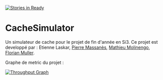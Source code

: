 [![Stories in Ready](https://badge.waffle.io/mathieumoli/CacheSimulator.png?label=ready&title=Ready)](https://waffle.io/mathieumoli/CacheSimulator)
# CacheSimulator
Un simulateur de cache pour le projet de fin d'année en Si3.
Ce projet est developpé par : Etienne Laskar, [Pierre Massanès](https://github.com/PierreMassanes), [Mathieu Molinengo](https://github.com/mathieumoli), [Florian Muller](https://github.com/JuIngong).

Graphe de metric du projet : 

[![Throughput Graph](https://graphs.waffle.io/mathieumoli/CacheSimulator/throughput.svg)](https://waffle.io/mathieumoli/CacheSimulator/metrics) 

